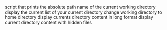 script that prints the absolute path name of the current working directory
            display the current list of your current directory
           change working directory to home directory
           display currents directory content in long format
           display current directory content with hidden files
